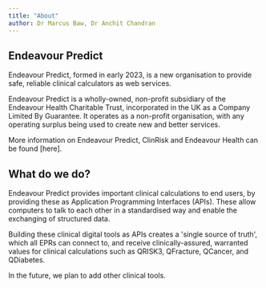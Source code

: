 ```yaml
---
title: "About"
author: Dr Marcus Baw, Dr Anchit Chandran
---
```


## Endeavour Predict

Endeavour Predict, formed in early 2023, is a new organisation to provide safe, reliable clinical calculators as web services.

Endeavour Predict is a wholly-owned, non-profit subsidiary of the Endeavour Health Charitable Trust, incorporated in the UK as a Company Limited By Guarantee. It operates as a non-profit organisation, with any operating surplus being used to create new and better services.

More information on Endeavour Predict, ClinRisk and Endeavour Health can be found [here].

## What do we do?

Endeavour Predict provides important clinical calculations to end users, by providing these as Application Programming Interfaces (APIs). These allow computers to talk to each other in a standardised way and enable the exchanging of structured data.

Building these clinical digital tools as APIs creates a 'single source of truth', which all EPRs can connect to, and receive clinically-assured, warranted values for clinical calculations such as QRISK3, QFracture, QCancer, and QDiabetes.

In the future, we plan to add other clinical tools.
